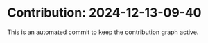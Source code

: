 # Contribution: 2024-12-13-09-40
This is an automated commit to keep the contribution graph active.
